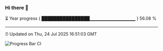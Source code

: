 ### Hi there 👋

⏳ Year progress { ████████████████▁▁▁▁▁▁▁▁▁▁▁▁▁▁ } 56.08 %

---

⏰ Updated on Thu, 24 Jul 2025 16:51:03 GMT

![Progress Bar CI](https://github.com/IshwaranRudhara/GIT-ACTION/workflows/Progress%20Bar%20CI/badge.svg)
